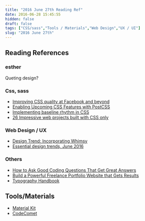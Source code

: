 ```yaml
---
title: "2016 June 27th Reading Ref"
date: 2016-06-28 15:45:55
hidden: false
draft: false
tags: ["CSS/sass","Tools / Materials","Web Design","UX / UI"]
slug: "2016 June 27th"
---
```


## Reading References

### esther
Queting design?
<!--more-->
### Css, sass

 - [Improving CSS quality at Facebook and beyond](https://code.facebook.com/posts/879890885467584?utm_source=CSS-Weekly&utm_campaign=Issue-220&utm_medium=web)
 - [Enabling Upcoming CSS Features with PostCSS](https://www.sitepoint.com/enabling-upcoming-css-features-with-postcss/)
 - [Implementing baseline rhythm in CSS](https://pilot.co/blog/implementing-baseline-rhythm-in-css/)
 - [26 Impressive web projects built with CSS only](https://medium.mybridge.co/26-impressive-web-projects-built-with-css-only-4a4c2f773a21#.mqu8ggf7t)


### Web Design / UX

 - [Design Trend: Incorporating Whimsy](https://designshack.net/articles/graphics/design-trend-incorporating-whimsy/)
 - [Essential design trends, June 2016](http://www.webdesignerdepot.com/2016/06/essential-design-trends-june-2016/)


### Others
- [How to Ask Good Coding Questions That Get Great Answers](http://zellwk.com/blog/asking-questions/)
- [Build a Powerful Freelance Portfolio Website that Gets Results](https://www.sitepoint.com/build-a-powerful-freelance-portfolio-website-that-gets-results/)
- [Typography Handbook](http://typographyhandbook.com/)


## Tools/Materials
 - [Material Kit](http://demos.creative-tim.com/material-kit/)
 - [CodeComet](https://codecomet.io/)
